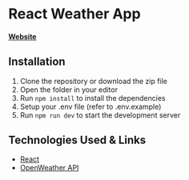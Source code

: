 # React Weather App

#### [Website](https://react-weather-app-prod.vercel.app/)

## Installation

1. Clone the repository or download the zip file
2. Open the folder in your editor
3. Run `npm install` to install the dependencies
4. Setup your .env file (refer to .env.example)
5. Run `npm run dev` to start the development server

## Technologies Used & Links

- [React](https://reactjs.org/)
- [OpenWeather API](https://openweathermap.org/api)
